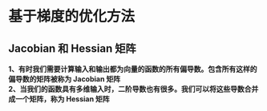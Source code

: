 # 基于梯度的优化方法
## Jacobian 和 Hessian 矩阵
**1、有时我们需要计算输入和输出都为向量的函数的所有偏导数。包含所有这样的偏导数的矩阵被称为 Jacobian 矩阵  
2、当我们的函数具有多维输入时，二阶导数也有很多。我们可以将这些导数合并 成一个矩阵，称为 Hessian 矩阵**
